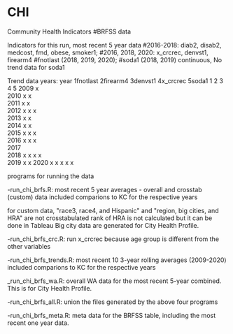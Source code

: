 # CHI
Community Health Indicators
#BRFSS data

Indicators for this run, most recent 5 year data
#2016-2018: diab2, disab2, medcost, fmd, obese, smoker1; 
#2016, 2018, 2020: x_crcrec, denvst1, firearm4
#fnotlast (2018, 2019, 2020); 
#soda1 (2018, 2019) continuous, No trend data for soda1

Trend data years:
year	1fnotlast	2firearm4	3denvst1	4x_crcrec	5soda1
      1 2 3 4 5
2009	 	x	 	 	 
2010	x	 	x	 	 
2011	x	 	x	 	 
2012	x	x	x	 	 
2013	x	x	 	 	 
2014	 	 	x	x	 
2015	 	x	x	x	 
2016	 	x	x	x	 
2017	 	 	 	 	 
2018	x	x	x	x	 
2019	x	 	 	 	x
2020	x	x	x	x	x

programs for running the data

-run_chi_brfs.R: most recent 5 year averages - overall and crosstab (custom) data
included comparions to KC for the respective years

for custom data, "race3, race4, and Hispanic" and "region, big cities, and HRA" are not crosstabulated
rank of HRA is not calculated but it can be done in Tableau
Big city data are generated for City Health Profile.

-run_chi_brfs_crc.R: run x_crcrec because age group is different from the other variables

-run_chi_brfs_trends.R: most recent 10 3-year rolling averages (2009-2020)
included comparions to KC for the respective years

_run_chi_brfs_wa.R: overall WA data for the most recent 5-year combined.  This is for City Health Profile.

-run_chi_brfs_all.R: union the files generated by the above four programs

-run_chi_brfs_meta.R: meta data for the BRFSS table, including the most recent one year data.
